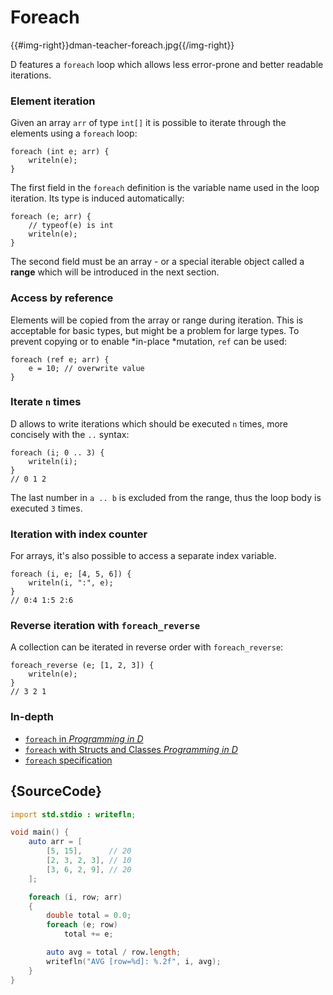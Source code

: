 # Foreach

{{#img-right}}dman-teacher-foreach.jpg{{/img-right}}

D features a `foreach` loop which allows
less error-prone and better readable iterations.

### Element iteration

Given an array `arr` of type `int[]` it is possible to
iterate through the elements using a `foreach` loop:

    foreach (int e; arr) {
        writeln(e);
    }

The first field in the `foreach` definition is the variable
name used in the loop iteration. Its type is induced automatically:

    foreach (e; arr) {
        // typeof(e) is int
        writeln(e);
    }

The second field must be an array - or a special iterable
object called a **range** which will be introduced in the next section.

### Access by reference

Elements will be copied from the array or range during iteration.
This is acceptable for basic types, but might be a problem for
large types. To prevent copying or to enable *in-place
*mutation, `ref` can be used:

    foreach (ref e; arr) {
        e = 10; // overwrite value
    }

### Iterate `n` times

D allows to write iterations which should be executed
`n` times, more concisely with the `..` syntax:

    foreach (i; 0 .. 3) {
        writeln(i);
    }
    // 0 1 2

The last number in `a .. b` is excluded from the range,
thus the loop body is executed `3` times.

### Iteration with index counter

For arrays, it's also possible to access a separate index variable.

    foreach (i, e; [4, 5, 6]) {
        writeln(i, ":", e);
    }
    // 0:4 1:5 2:6

### Reverse iteration with `foreach_reverse`

A collection can be iterated in reverse order with
`foreach_reverse`:

    foreach_reverse (e; [1, 2, 3]) {
        writeln(e);
    }
    // 3 2 1

### In-depth

- [`foreach` in _Programming in D_](http://ddili.org/ders/d.en/foreach.html)
- [`foreach` with Structs and Classes  _Programming in D_](http://ddili.org/ders/d.en/foreach_opapply.html)
- [`foreach` specification](https://dlang.org/spec/statement.html#ForeachStatement)

## {SourceCode}

```d
import std.stdio : writefln;

void main() {
    auto arr = [
        [5, 15],      // 20
        [2, 3, 2, 3], // 10
        [3, 6, 2, 9], // 20
    ];

    foreach (i, row; arr)
    {
        double total = 0.0;
        foreach (e; row)
            total += e;

        auto avg = total / row.length;
        writefln("AVG [row=%d]: %.2f", i, avg);
    }
}
```

